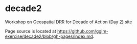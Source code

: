 # decade2
Workshop on Geospatial DRR for Decade of Action (Day 2) site

Page source is located at https://github.com/ggim-exercise/decade2/blob/gh-pages/index.md.
